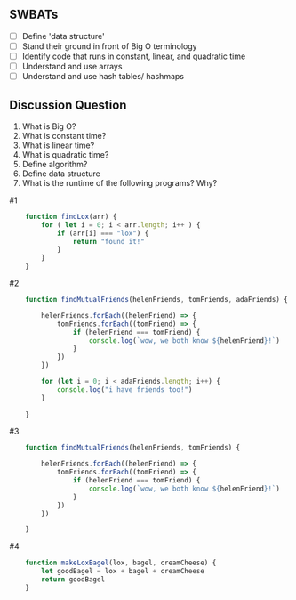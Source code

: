 ## SWBATs
- [ ] Define 'data structure' 
- [ ] Stand their ground in front of Big O terminology 
- [ ] Identify code that runs in constant, linear, and quadratic time 
- [ ] Understand and use arrays
- [ ] Understand and use hash tables/ hashmaps

## Discussion Question
1. What is Big O? 
2. What is constant time? 
3. What is linear time? 
4. What is quadratic time? 
5. Define algorithm? 
6. Define data structure 
7. What is the runtime of the following programs? Why?

#1 
```js
    function findLox(arr) {
        for ( let i = 0; i < arr.length; i++ ) {
            if (arr[i] === "lox") {
                return "found it!"
            }
        }
    }
```
#2
```js
    function findMutualFriends(helenFriends, tomFriends, adaFriends) {

        helenFriends.forEach((helenFriend) => {
            tomFriends.forEach((tomFriend) => {
                if (helenFriend === tomFriend) {
                    console.log(`wow, we both know ${helenFriend}!`)
                }
            })
        })

        for (let i = 0; i < adaFriends.length; i++) {
            console.log("i have friends too!")
        }
        
    }
```
#3
```js
    function findMutualFriends(helenFriends, tomFriends) {

        helenFriends.forEach((helenFriend) => {
            tomFriends.forEach((tomFriend) => {
                if (helenFriend === tomFriend) {
                    console.log(`wow, we both know ${helenFriend}!`)
                }
            })
        })

    }

```
#4
```js
    function makeLoxBagel(lox, bagel, creamCheese) {
        let goodBagel = lox + bagel + creamCheese
        return goodBagel
    }
```

